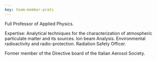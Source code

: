 ```yaml
---
key: team-member-prati
---
```


Full Professor of Applied Physics. 

Expertise: Analytical techniques for the characterization of atmospheric particulate matter and its sources. Ion beam Analysis. Environmental radioactivity and radio-protection. Radiation Safety Officer. 

Former member of the Directive board of the Italian Aerosol Society.